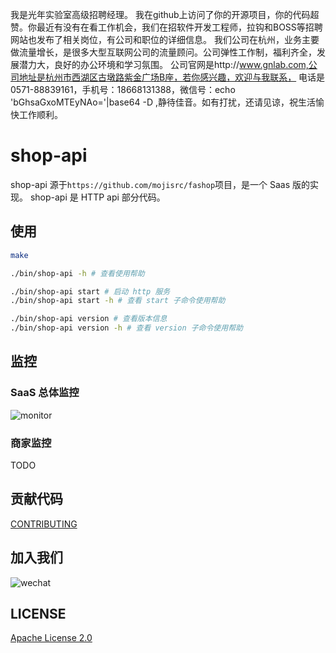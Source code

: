 我是光年实验室高级招聘经理。
我在github上访问了你的开源项目，你的代码超赞。你最近有没有在看工作机会，我们在招软件开发工程师，拉钩和BOSS等招聘网站也发布了相关岗位，有公司和职位的详细信息。
我们公司在杭州，业务主要做流量增长，是很多大型互联网公司的流量顾问。公司弹性工作制，福利齐全，发展潜力大，良好的办公环境和学习氛围。
公司官网是http://www.gnlab.com,公司地址是杭州市西湖区古墩路紫金广场B座，若你感兴趣，欢迎与我联系，
电话是0571-88839161，手机号：18668131388，微信号：echo 'bGhsaGxoMTEyNAo='|base64 -D ,静待佳音。如有打扰，还请见谅，祝生活愉快工作顺利。

# shop-api

shop-api 源于``https://github.com/mojisrc/fashop``项目，是一个 Saas 版的实现。
shop-api 是 HTTP api 部分代码。

## 使用

```bash
make 

./bin/shop-api -h # 查看使用帮助

./bin/shop-api start # 启动 http 服务
./bin/shop-api start -h # 查看 start 子命令使用帮助

./bin/shop-api version # 查看版本信息
./bin/shop-api version -h # 查看 version 子命令使用帮助
```

## 监控

### SaaS 总体监控

![monitor](./docs/img/monitor.png)

### 商家监控

TODO

## 贡献代码

[CONTRIBUTING](./CONTRIBUTING-CN.md)

## 加入我们

![wechat](./docs/img/wechat.jpg)

## LICENSE

[Apache License 2.0](./LICENSE)
